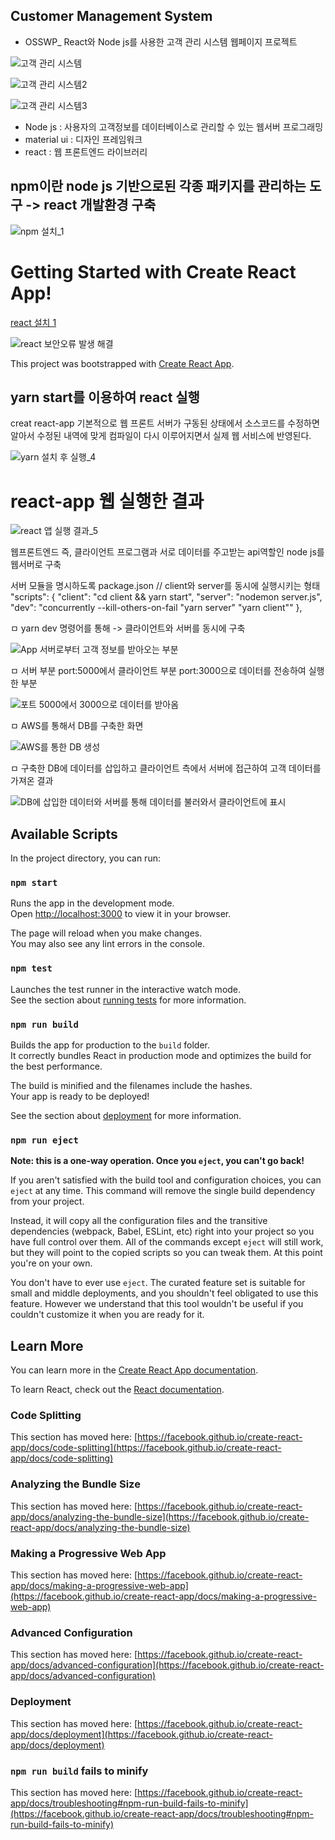 ## Customer Management System 
* OSSWP_ React와 Node js를 사용한 고객 관리 시스템 웹페이지 프로젝트

![고객 관리 시스템](https://user-images.githubusercontent.com/94738749/210760363-7d6fcd10-0537-4ee6-b325-1f6c634a156f.png)

![고객 관리 시스템2](https://user-images.githubusercontent.com/94738749/210760417-6547b6fe-4676-43b2-833f-7d86a08877f2.png)

![고객 관리 시스템3](https://user-images.githubusercontent.com/94738749/210760437-bb71ec92-50b9-440b-8829-bb8650d28e57.png)




- Node js : 사용자의 고객정보를 데이터베이스로 관리할 수 있는 웹서버 프로그래밍
- material ui : 디자인 프레임워크 
- react : 웹 프론트엔드 라이브러리 

## npm이란 node js 기반으로된 각종 패키지를 관리하는 도구 -> react 개발환경 구축 

![npm 설치_1](https://user-images.githubusercontent.com/94738749/210752740-2bddb96a-4333-4ddb-b4f6-96646951d51a.png)

# Getting Started with Create React App!

[react 설치 1](https://user-images.githubusercontent.com/94738749/210752421-80234bb7-be84-4c31-b004-157fd56ad3ad.png)

![react 보안오류 발생 해결](https://user-images.githubusercontent.com/94738749/210752471-987b3f9a-1b22-4ee9-94c6-c046838c49e8.png)

This project was bootstrapped with [Create React App](https://github.com/facebook/create-react-app).

## yarn start를 이용하여 react 실행
creat react-app 기본적으로 웹 프론트 서버가 구동된 상태에서 소스코드를 수정하면
알아서 수정된 내역에 맞게 컴파일이 다시 이루어지면서 실제 웹 서비스에 반영된다.

![yarn 설치 후 실행_4](https://user-images.githubusercontent.com/94738749/210752822-5535bc33-6bbe-489c-8ba1-55c681081943.png)

# react-app 웹 실행한 결과 

![react 앱 실행 결과_5](https://user-images.githubusercontent.com/94738749/210752529-888af156-7f43-4d66-b4c0-1c67797cfb51.png)


웹프론트엔드 즉, 클라이언트 프로그램과 서로 데이터를 주고받는 api역할인 
node js를 웹서버로 구축  


서버 모듈을 명시하도록 package.json 
// client와 server를 동시에 실행시키는 형태 
 "scripts": {
        "client": "cd client && yarn start",
        "server": "nodemon server.js",
        "dev": "concurrently --kill-others-on-fail \"yarn server\" \"yarn client\""
    },

ㅁ yarn dev 명령어를 통해 -> 클라이언트와 서버를 동시에 구축 

![App 서버로부터 고객 정보를 받아오는 부분](https://user-images.githubusercontent.com/94738749/210943787-d71e8e3d-fe70-43db-bd50-0cad71335243.png)

ㅁ 서버 부분 port:5000에서 클라이언트 부분 port:3000으로 데이터를 전송하여 실행한 부분 

![포트 5000에서 3000으로 데이터를 받아옴](https://user-images.githubusercontent.com/94738749/210944963-96f9e01a-5983-44ba-874f-3b6252cd33f3.png)

ㅁ AWS를 통해서 DB를 구축한 화면 

![AWS를 통한 DB 생성](https://user-images.githubusercontent.com/94738749/211307693-d4777466-088d-4b68-8eac-a00e2e772908.png)

ㅁ 구축한 DB에 데이터를 삽입하고 클라이언트 측에서 서버에 접근하여 고객 데이터를 가져온 결과 

![DB에 삽입한 데이터와 서버를 통해 데이터를 불러와서 클라이언트에 표시](https://user-images.githubusercontent.com/94738749/211307818-f74f4ed0-6c9a-490d-87fc-3ae87b4667a4.png)


## Available Scripts

In the project directory, you can run:

### `npm start`

Runs the app in the development mode.\
Open [http://localhost:3000](http://localhost:3000) to view it in your browser.

The page will reload when you make changes.\
You may also see any lint errors in the console.

### `npm test`

Launches the test runner in the interactive watch mode.\
See the section about [running tests](https://facebook.github.io/create-react-app/docs/running-tests) for more information.

### `npm run build`

Builds the app for production to the `build` folder.\
It correctly bundles React in production mode and optimizes the build for the best performance.

The build is minified and the filenames include the hashes.\
Your app is ready to be deployed!

See the section about [deployment](https://facebook.github.io/create-react-app/docs/deployment) for more information.

### `npm run eject`

**Note: this is a one-way operation. Once you `eject`, you can't go back!**

If you aren't satisfied with the build tool and configuration choices, you can `eject` at any time. This command will remove the single build dependency from your project.

Instead, it will copy all the configuration files and the transitive dependencies (webpack, Babel, ESLint, etc) right into your project so you have full control over them. All of the commands except `eject` will still work, but they will point to the copied scripts so you can tweak them. At this point you're on your own.

You don't have to ever use `eject`. The curated feature set is suitable for small and middle deployments, and you shouldn't feel obligated to use this feature. However we understand that this tool wouldn't be useful if you couldn't customize it when you are ready for it.

## Learn More

You can learn more in the [Create React App documentation](https://facebook.github.io/create-react-app/docs/getting-started).

To learn React, check out the [React documentation](https://reactjs.org/).

### Code Splitting

This section has moved here: [https://facebook.github.io/create-react-app/docs/code-splitting](https://facebook.github.io/create-react-app/docs/code-splitting)

### Analyzing the Bundle Size

This section has moved here: [https://facebook.github.io/create-react-app/docs/analyzing-the-bundle-size](https://facebook.github.io/create-react-app/docs/analyzing-the-bundle-size)

### Making a Progressive Web App

This section has moved here: [https://facebook.github.io/create-react-app/docs/making-a-progressive-web-app](https://facebook.github.io/create-react-app/docs/making-a-progressive-web-app)

### Advanced Configuration

This section has moved here: [https://facebook.github.io/create-react-app/docs/advanced-configuration](https://facebook.github.io/create-react-app/docs/advanced-configuration)

### Deployment

This section has moved here: [https://facebook.github.io/create-react-app/docs/deployment](https://facebook.github.io/create-react-app/docs/deployment)

### `npm run build` fails to minify

This section has moved here: [https://facebook.github.io/create-react-app/docs/troubleshooting#npm-run-build-fails-to-minify](https://facebook.github.io/create-react-app/docs/troubleshooting#npm-run-build-fails-to-minify)
